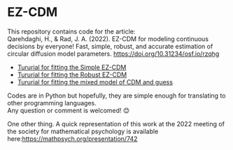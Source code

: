 # EZ-CDM
This repository contains code for the article: \
Qarehdaghi, H., & Rad, J. A. (2022). EZ-CDM for modeling continuous decisions by everyone! Fast, simple, robust, and accurate estimation of circular diffusion model parameters. https://doi.org/10.31234/osf.io/rzqhg

- [Tururial for fitting the Simple EZ-CDM](https://github.com/HasanNath/EZ-CDM/blob/main/Simple%20EZ-CDM.ipynb)
- [Tururial for fitting the Robust EZ-CDM](https://github.com/HasanNath/EZ-CDM/blob/main/Robust%20EZ-CDM.ipynb)
- [Tururial for fitting the mixed model of CDM and guess](https://github.com/HasanNath/EZ-CDM/blob/main/Mixed%20model%20of%20the%20CDM%20and%20guess.ipynb)

Codes are in Python but hopefully, they are simple enough for translating to other programming languages.\
Any question or comment is welcomed! 😊

One other thing. A quick representation of this work at the 2022 meeting of the society for mathematical psychology is available here:https://mathpsych.org/presentation/742 
